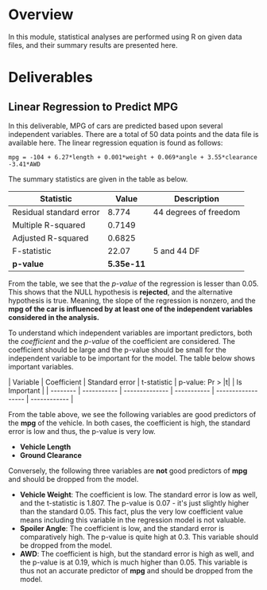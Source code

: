 # Overview

In this module, statistical analyses are performed using R on given data files, and their summary results are presented here.

# Deliverables

## Linear Regression to Predict MPG

In this deliverable, MPG of cars are predicted based upon several independent variables. There are a total of 50 data points and the data file is available here. The linear regression equation is found as follows:

```
mpg = -104 + 6.27*length + 0.001*weight + 0.069*angle + 3.55*clearance -3.41*AWD

```

The summary statistics are given in the table as below.

| Statistic | Value | Description |
| --------- | ----- | ----------- |
| Residual standard error | 8.774 | 44 degrees of freedom |
| Multiple R-squared | 0.7149 | |
| Adjusted R-squared | 0.6825 | |
| F-statistic | 22.07 | 5 and 44 DF |
| **p-value** | **5.35e-11** | |

From the table, we see that the *p-value* of the regression is lesser than 0.05. This shows that the NULL hypothesis is **rejected**, and the alternative hypothesis is true. Meaning, the slope of the regression is nonzero, and the **mpg of the car is influenced by at least one of the independent variables considered in the analysis.**

To understand which independent variables are important predictors, both the *coefficient* and the *p-value* of the coefficient are considered. The coefficient should be large and the p-value should be small for the independent variable to be important for the model. The table below shows important variables.

| Variable | Coefficient | Standard error | t-statistic | p-value: Pr > |t|  | Is Important | 
| -------- | ----------- | -------------- | ----------- | ------------------ | ------------ |


From the table above, we see the following variables are good predictors of the **mpg** of the vehicle. In both cases, the coefficient is high, the standard error is low and thus, the p-value is very low.
* **Vehicle Length**
* **Ground Clearance**

Conversely, the following three variables are **not** good predictors of **mpg** and should be dropped from the model.
* **Vehicle Weight**: The coefficient is low. The standard error is low as well, and the t-statistic is 1.807. The p-value is 0.07 - it's just slightly higher than the standard 0.05. This fact, plus the very low coefficient value means including this variable in the regression model is not valuable.
* **Spoiler Angle**: The coefficient is low, and the standard error is comparatively high. The p-value is quite high at 0.3. This variable should be dropped from the model.
* **AWD**: The coefficient is high, but the standard error is high as well, and the p-value is at 0.19, which is much higher than 0.05. This variable is thus not an accurate predictor of **mpg** and should be dropped from the model.



